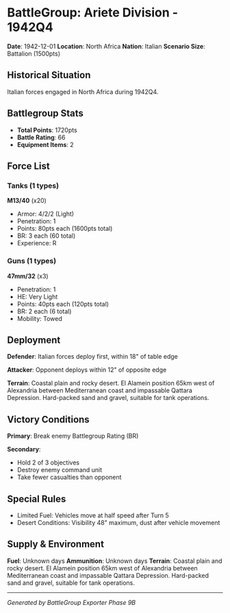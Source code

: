 # BattleGroup: Ariete Division - 1942Q4

**Date**: 1942-12-01
**Location**: North Africa
**Nation**: Italian
**Scenario Size**: Battalion (1500pts)

## Historical Situation

Italian forces engaged in North Africa during 1942Q4.

## Battlegroup Stats

- **Total Points**: 1720pts
- **Battle Rating**: 66
- **Equipment Items**: 2

## Force List

### Tanks (1 types)

**M13/40** (x20)
- Armor: 4/2/2 (Light)
- Penetration: 1
- Points: 80pts each (1600pts total)
- BR: 3 each (60 total)
- Experience: R

### Guns (1 types)

**47mm/32** (x3)
- Penetration: 1
- HE: Very Light
- Points: 40pts each (120pts total)
- BR: 2 each (6 total)
- Mobility: Towed


## Deployment

**Defender**: Italian forces deploy first, within 18" of table edge

**Attacker**: Opponent deploys within 12" of opposite edge

**Terrain**: Coastal plain and rocky desert. El Alamein position 65km west of Alexandria between Mediterranean coast and impassable Qattara Depression. Hard-packed sand and gravel, suitable for tank operations.

## Victory Conditions

**Primary**: Break enemy Battlegroup Rating (BR)

**Secondary**:
- Hold 2 of 3 objectives
- Destroy enemy command unit
- Take fewer casualties than opponent

## Special Rules

- Limited Fuel: Vehicles move at half speed after Turn 5
- Desert Conditions: Visibility 48" maximum, dust after vehicle movement

## Supply & Environment

**Fuel**: Unknown days
**Ammunition**: Unknown days
**Terrain**: Coastal plain and rocky desert. El Alamein position 65km west of Alexandria between Mediterranean coast and impassable Qattara Depression. Hard-packed sand and gravel, suitable for tank operations.

---

*Generated by BattleGroup Exporter Phase 9B*
